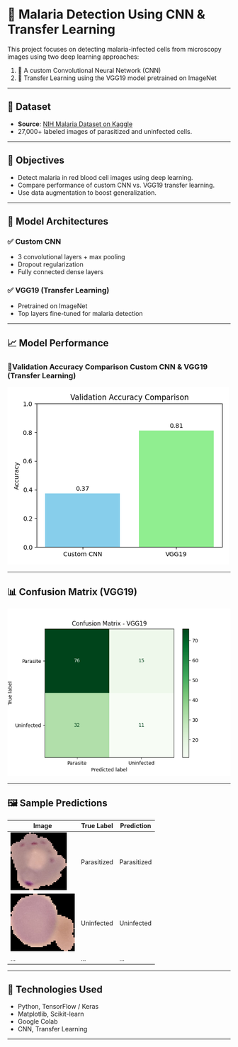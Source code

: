 # 🦠 Malaria Detection Using CNN & Transfer Learning

This project focuses on detecting malaria-infected cells from microscopy images using two deep learning approaches:

1. 🧠 A custom Convolutional Neural Network (CNN)
2. 🔁 Transfer Learning using the VGG19 model pretrained on ImageNet

---

## 📁 Dataset

- **Source**: [NIH Malaria Dataset on Kaggle](https://www.kaggle.com/datasets/iarunava/cell-images-for-detecting-malaria)
- 27,000+ labeled images of parasitized and uninfected cells.

---

## 🎯 Objectives

- Detect malaria in red blood cell images using deep learning.
- Compare performance of custom CNN vs. VGG19 transfer learning.
- Use data augmentation to boost generalization.

---

## 🧪 Model Architectures

### ✅ Custom CNN
- 3 convolutional layers + max pooling
- Dropout regularization
- Fully connected dense layers

### ✅ VGG19 (Transfer Learning)
- Pretrained on ImageNet
- Top layers fine-tuned for malaria detection

---

## 📈 Model Performance

### 🔬Validation Accuracy Comparison Custom CNN & VGG19 (Transfer Learning)


![Custom CNN Accuracy & Loss](./Model_Accuracy_Comparison.png)

---

## 📊 Confusion Matrix (VGG19)

![Confusion Matrix](./VGG19_ConfusionMatrix.png)

---

## 🖼️ Sample Predictions

| Image | True Label | Prediction |
|-------|------------|------------|
| ![](./1.png) | Parasitized | Parasitized |
| ![](./2.png) | Uninfected | Uninfected |
| ... | ... | ... |

---

## 🧠 Technologies Used

- Python, TensorFlow / Keras
- Matplotlib, Scikit-learn
- Google Colab
- CNN, Transfer Learning

---

